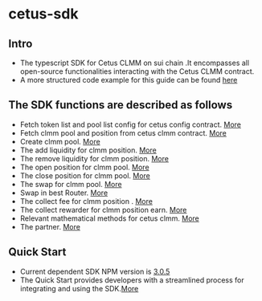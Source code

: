 # cetus-sdk

## Intro

- The typescript SDK for Cetus CLMM on sui chain .It encompasses all open-source functionalities interacting with the Cetus CLMM contract.
- A more structured code example for this guide can be found [here](https://github.com/CetusProtocol/cetus-clmm-sui-sdk/tree/main/tests)

## The SDK functions are described as follows

- Fetch token list and pool list config for cetus config contract. [More](./docs/token.md)
- Fetch clmm pool and position from cetus clmm contract. [More](./docs/pool.md)
- Create clmm pool. [More](./docs/create-pool.md)
- The add liquidity for clmm position. [More](./docs/add-liquidity.md)
- The remove liquidity for clmm position. [More](./docs/remove-liquidity.md)
- The open position for clmm pool. [More](./docs/open-position.md)
- The close position for clmm pool. [More](./docs/close-position.md)
- The swap for clmm pool. [More](./docs/swap.md)
- Swap in best Router. [More](./docs/router.md)
- The collect fee for clmm position . [More](./docs/collect-fee.md)
- The collect rewarder for clmm position earn. [More](./docs/collect-rewarder.md)
- Relevant mathematical methods for cetus clmm. [More](./docs/mathematical.md)
- The partner. [More](./docs/partner.md)

## Quick Start

- Current dependent SDK NPM version is [3.0.5](https://www.npmjs.com/package/@cetusprotocol/cetus-sui-clmm-sdk/v/3.0.5)
- The Quick Start provides developers with a streamlined process for integrating and using the SDK.[More](./docs/quick-start.md)
